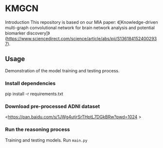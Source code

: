 # KMGCN
Introduction
This repository is based on our MIA paper: 《[Knowledge-driven multi-graph convolutional network for brain network analysis and
 potential biomarker discovery]》(https://www.sciencedirect.com/science/article/abs/pii/S1361841524002937).

## Usage
Demonstration of the model training and testing process.
### Install dependencies
  pip install -r requirements.txt

### Download pre-processed ADNI dataset
<https://pan.baidu.com/s/1JWg4utjrSrTHptL7DGkBRw?pwd=1024 >

### Run the reasoning process
Training and testing models. Run `main.py`
